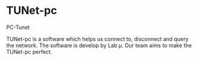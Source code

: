 # TUNet-pc
PC-Tunet

TUNet-pc is a software which helps us connect to, disconnect and query the network.
The software is develop by Lab μ.
Our team aims to make the TUNet-pc perfect.